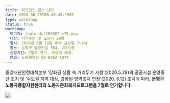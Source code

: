 ```yaml
---
title: 퍼포먼스 댄스 난타
date: 2020-06-25T06:40:43.196Z
type: workshop
status: true
workshop:
  이미지: /uploads/202007_난타.png
  대상: 지역주민 및 노동자 20명
  일시: 2020년 6월 19일 매주 금요일 7~9시
  장소: 은평구 불광천길 554, 지하1층
  신청기간: 7월로 연기. 재공지 예정.
  문의: 노동복지팀 02-6952-1874
---
```

중앙재난안전대책본부 ‘강화된 생활 속 거리두기 시행’(2020.5.28)의 공공시설 운영중단 조치 및 ‘수도권 지역 대상, 강화된 방역조치 연장’(2020. 6.12) 조치에 따라, **은평구노동자종합지원센터의 노동자문화복지프로그램을 7월로 연기합니다.**



![ ](/uploads/202007_난타.png " ")